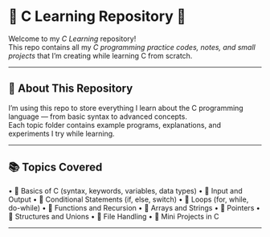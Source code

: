 # 🧠 C Learning Repository 🚀

Welcome to my *C Learning* repository!  
This repo contains all my *C programming practice codes, notes, and small projects* that I’m creating while learning C from scratch.

---

## 📘 About This Repository

I’m using this repo to store everything I learn about the C programming language — from basic syntax to advanced concepts.  
Each topic folder contains example programs, explanations, and experiments I try while learning.

---

## 📚 Topics Covered

•⁠  ⁠🔹 Basics of C (syntax, keywords, variables, data types)
•⁠  ⁠🔹 Input and Output
•⁠  ⁠🔹 Conditional Statements (if, else, switch)
•⁠  ⁠🔹 Loops (for, while, do-while)
•⁠  ⁠🔹 Functions and Recursion
•⁠  ⁠🔹 Arrays and Strings
•⁠  ⁠🔹 Pointers
•⁠  ⁠🔹 Structures and Unions
•⁠  ⁠🔹 File Handling
•⁠  ⁠🔹 Mini Projects in C

---

